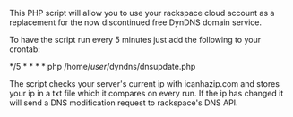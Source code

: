 This PHP script will allow you to use your rackspace cloud account as a replacement for the now discontinued free DynDNS domain service.

To have the script run every 5 minutes just add the following to your crontab:

*/5 * * * * php /home/*user*/dyndns/dnsupdate.php

The script checks your server's current ip with icanhazip.com and stores your ip in a txt file which it compares on every run. If the ip has changed it will send a DNS modification request to rackspace's DNS API.